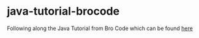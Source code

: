 # java-tutorial-brocode
Following along the Java Tutorial from Bro Code which can be found [here](https://www.youtube.com/watch?v=xTtL8E4LzTQ)
